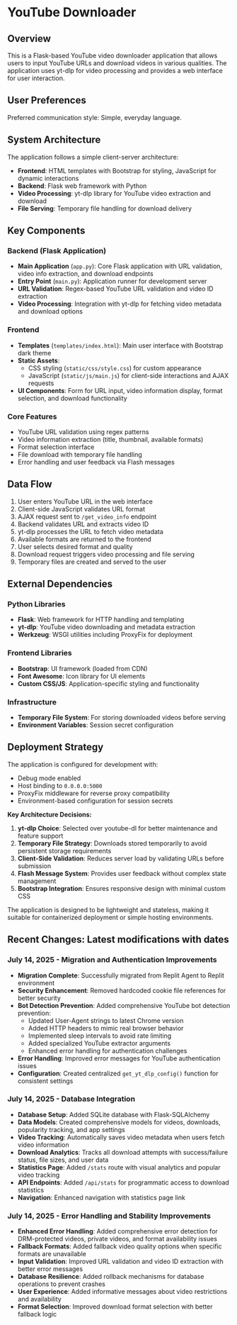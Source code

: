 # YouTube Downloader

## Overview

This is a Flask-based YouTube video downloader application that allows users to input YouTube URLs and download videos in various qualities. The application uses yt-dlp for video processing and provides a web interface for user interaction.

## User Preferences

Preferred communication style: Simple, everyday language.

## System Architecture

The application follows a simple client-server architecture:
- **Frontend**: HTML templates with Bootstrap for styling, JavaScript for dynamic interactions
- **Backend**: Flask web framework with Python
- **Video Processing**: yt-dlp library for YouTube video extraction and download
- **File Serving**: Temporary file handling for download delivery

## Key Components

### Backend (Flask Application)
- **Main Application** (`app.py`): Core Flask application with URL validation, video info extraction, and download endpoints
- **Entry Point** (`main.py`): Application runner for development server
- **URL Validation**: Regex-based YouTube URL validation and video ID extraction
- **Video Processing**: Integration with yt-dlp for fetching video metadata and download options

### Frontend
- **Templates** (`templates/index.html`): Main user interface with Bootstrap dark theme
- **Static Assets**: 
  - CSS styling (`static/css/style.css`) for custom appearance
  - JavaScript (`static/js/main.js`) for client-side interactions and AJAX requests
- **UI Components**: Form for URL input, video information display, format selection, and download functionality

### Core Features
- YouTube URL validation using regex patterns
- Video information extraction (title, thumbnail, available formats)
- Format selection interface
- File download with temporary file handling
- Error handling and user feedback via Flash messages

## Data Flow

1. User enters YouTube URL in the web interface
2. Client-side JavaScript validates URL format
3. AJAX request sent to `/get_video_info` endpoint
4. Backend validates URL and extracts video ID
5. yt-dlp processes the URL to fetch video metadata
6. Available formats are returned to the frontend
7. User selects desired format and quality
8. Download request triggers video processing and file serving
9. Temporary files are created and served to the user

## External Dependencies

### Python Libraries
- **Flask**: Web framework for HTTP handling and templating
- **yt-dlp**: YouTube video downloading and metadata extraction
- **Werkzeug**: WSGI utilities including ProxyFix for deployment

### Frontend Libraries
- **Bootstrap**: UI framework (loaded from CDN)
- **Font Awesome**: Icon library for UI elements
- **Custom CSS/JS**: Application-specific styling and functionality

### Infrastructure
- **Temporary File System**: For storing downloaded videos before serving
- **Environment Variables**: Session secret configuration

## Deployment Strategy

The application is configured for development with:
- Debug mode enabled
- Host binding to `0.0.0.0:5000`
- ProxyFix middleware for reverse proxy compatibility
- Environment-based configuration for session secrets

**Key Architecture Decisions:**

1. **yt-dlp Choice**: Selected over youtube-dl for better maintenance and feature support
2. **Temporary File Strategy**: Downloads stored temporarily to avoid persistent storage requirements
3. **Client-Side Validation**: Reduces server load by validating URLs before submission
4. **Flash Message System**: Provides user feedback without complex state management
5. **Bootstrap Integration**: Ensures responsive design with minimal custom CSS

The application is designed to be lightweight and stateless, making it suitable for containerized deployment or simple hosting environments.

## Recent Changes: Latest modifications with dates

### July 14, 2025 - Migration and Authentication Improvements
- **Migration Complete**: Successfully migrated from Replit Agent to Replit environment
- **Security Enhancement**: Removed hardcoded cookie file references for better security
- **Bot Detection Prevention**: Added comprehensive YouTube bot detection prevention:
  - Updated User-Agent strings to latest Chrome version
  - Added HTTP headers to mimic real browser behavior
  - Implemented sleep intervals to avoid rate limiting
  - Added specialized YouTube extractor arguments
  - Enhanced error handling for authentication challenges
- **Error Handling**: Improved error messages for YouTube authentication issues
- **Configuration**: Created centralized `get_yt_dlp_config()` function for consistent settings

### July 14, 2025 - Database Integration
- **Database Setup**: Added SQLite database with Flask-SQLAlchemy
- **Data Models**: Created comprehensive models for videos, downloads, popularity tracking, and app settings
- **Video Tracking**: Automatically saves video metadata when users fetch video information
- **Download Analytics**: Tracks all download attempts with success/failure status, file sizes, and user data
- **Statistics Page**: Added `/stats` route with visual analytics and popular video tracking
- **API Endpoints**: Added `/api/stats` for programmatic access to download statistics
- **Navigation**: Enhanced navigation with statistics page link

### July 14, 2025 - Error Handling and Stability Improvements
- **Enhanced Error Handling**: Added comprehensive error detection for DRM-protected videos, private videos, and format availability issues
- **Fallback Formats**: Added fallback video quality options when specific formats are unavailable
- **Input Validation**: Improved URL validation and video ID extraction with better error messages
- **Database Resilience**: Added rollback mechanisms for database operations to prevent crashes
- **User Experience**: Added informative messages about video restrictions and availability
- **Format Selection**: Improved download format selection with better fallback logic
